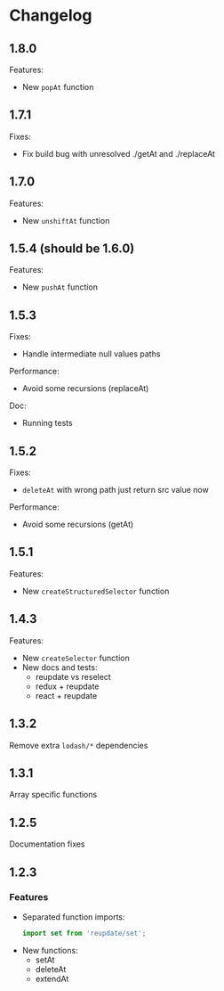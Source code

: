# Changelog

## 1.8.0

Features:
* New `popAt` function

## 1.7.1

Fixes:
* Fix build bug with unresolved ./getAt and ./replaceAt

## 1.7.0

Features:
* New `unshiftAt` function

## 1.5.4 (should be 1.6.0)

Features:
* New `pushAt` function

## 1.5.3

Fixes:
* Handle intermediate null values paths

Performance:
* Avoid some recursions (replaceAt)

Doc:
* Running tests

## 1.5.2

Fixes:
* `deleteAt` with wrong path just return src value now

Performance:
* Avoid some recursions (getAt)

## 1.5.1

Features:
* New `createStructuredSelector` function

## 1.4.3

Features:
* New `createSelector` function
* New docs and tests:
  * reupdate vs reselect
  * redux + reupdate
  * react + reupdate

## 1.3.2

Remove extra `lodash/*` dependencies

## 1.3.1

Array specific functions

## 1.2.5

Documentation fixes

## 1.2.3

### Features
* Separated function imports: 
  ```jsx harmony
  import set from 'reupdate/set';
  ``` 
* New functions:
  * setAt
  * deleteAt
  * extendAt  
  